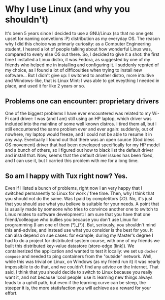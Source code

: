 ---
---

# Why I use Linux (and why you shouldn't)

It's been 5 years since I decided to use a GNU/Linux (so that no one gets upset for naming convetions :P) distribution as my everyday OS.
The reason why I did this choice was primarly curiosity: as a Computer Engineering student, I heared a lot of people talking about how wonderful Linux was, compared to every else OS out there.
So, I decided to give it a shot: the first time I installed a Linux distro, it was Fedora, as suggested by one of my friends who helped me in installing and configuring it.
I suddenly repnted of my choice, as I found a lot of difficoulties when trying to install new software...
But I didn't give up: I switched to another distro, more intuitive and Windows-like, that is Linux Mint: I was able to get eveything I needed in place, and used it for like 2 years or so.

## Problems one can encounter: proprietary drivers
One of the biggest problems I have ever encountered was related to my Wi-Fi card driver: I was (and I am) still using an HP laptop, which driver was included into the mainline of some well known distros.
I tired them all, but I still encountered the same problem ever and ever again: suddenly, out of nowhere, my laptop would freeze, and I could not be able to resume it in any way.
Eventually I found out that there was an open source (God bless OS movement) driver that had been developed specifically for my HP model and a bunch of others, so I figured out how to black list the default driver and install that.
Now, seems that the default driver issues has been fixed, and I can use it, but I carried this problem with me for a long time.

## So am I happy with Tux right now? Yes.
Even if I listed a bunch of problems, right now I an very happy that I switched permanently to Linux for work / free time.
Then, why I think that you should not do the same. Was I paid by comptetitors (:O).
No, it's just that you should use what you believe is suitable for your needs.
A point that is usually made by someone who tries to convince another one to switch to Linux relates to software development: I am sure that you have that one friend/colleague who bullies you because you don't use Linux for programming (I am one of them (°)\_(°)).
But, seriously, you shouldn't mind this anti-advise, and instead use what you consider is the best for you.
It can alsa depend on sue cases: for example, during my Master's degree I had to do a project for distributed system course, with one of my friends we built this distributed key-value datastore (store-edge [link]).
We containerized the application and wanted to test it locally: we set up `docker compose` and needed to ping containers from the "outside" network.
Well, while this was trivial on Linux, on Windows (as my friend run it) it was nearly impossibile to do that, and we couldn't find any advice on the Internet.
That said, I think that you should decide to switch to Linux because you really want it, and not because 'cool people' use it: learning new things always leads to a uphill path, but even if the learning curve can be steep, the steeper it is, the more statisfaction you will achieve as a reward for your effort.   

